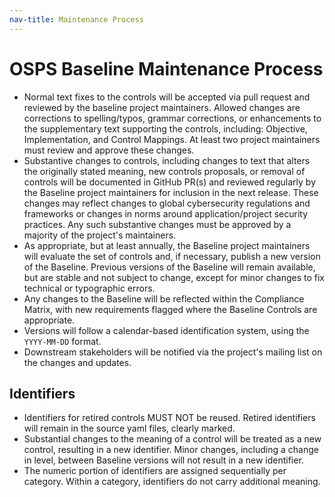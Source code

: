 ```yaml
---
nav-title: Maintenance Process
---
```


# OSPS Baseline Maintenance Process

* Normal text fixes to the controls will be accepted via pull request and reviewed by the baseline project maintainers.
Allowed changes are corrections to spelling/typos, grammar corrections, or enhancements to the supplementary text supporting the controls, including: Objective, Implementation, and Control Mappings.
At least two project maintainers must review and approve these changes.
* Substantive changes to controls, including changes to text that alters the originally stated meaning, new controls proposals, or removal of controls will be documented in GitHub PR(s) and reviewed regularly by the Baseline project maintainers for inclusion in the next release.
These changes may reflect changes to global cybersecurity regulations and frameworks or changes in norms around application/project security practices.
Any such substantive changes must be approved by a majority of the project's maintainers.
* As appropriate, but at least annually, the Baseline project maintainers will evaluate the set of controls and, if necessary, publish a new version of the Baseline.
Previous versions of the Baseline will remain available, but are stable and not subject to change, except for minor changes to fix technical or typographic errors.
* Any changes to the Baseline will be reflected within the Compliance Matrix, with new requirements flagged where the Baseline Controls are appropriate.
* Versions will follow a calendar-based identification system, using the `YYYY-MM-DD` format.
* Downstream stakeholders will be notified via the project's mailing list on the changes and updates.

## Identifiers

* Identifiers for retired controls MUST NOT be reused.
Retired identifiers will remain in the source yaml files, clearly marked.
* Substantial changes to the meaning of a control will be treated as a new control, resulting in a new identifier.
Minor changes, including a change in level, between Baseline versions will not result in a new identifier.
* The numeric portion of identifiers are assigned sequentially per category.
Within a category, identifiers do not carry additional meaning.
